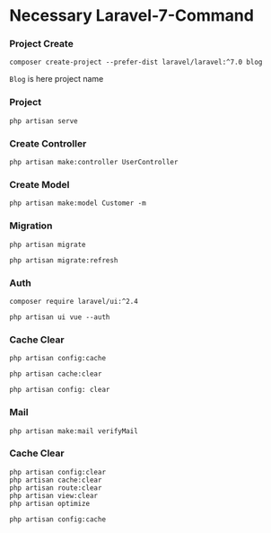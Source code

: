 # Necessary Laravel-7-Command

### Project Create

```
composer create-project --prefer-dist laravel/laravel:^7.0 blog
```

`Blog` is here project name

### Project

```
php artisan serve
```

### Create Controller

```
php artisan make:controller UserController
```

### Create Model

```
php artisan make:model Customer -m
```

### Migration

```
php artisan migrate
```
````
php artisan migrate:refresh
````


### Auth

````
composer require laravel/ui:^2.4
````
````
php artisan ui vue --auth
````

### Cache Clear

````
php artisan config:cache
````
````
php artisan cache:clear
````
````
php artisan config: clear
````

### Mail

````
php artisan make:mail verifyMail
````

### Cache Clear

````
php artisan config:clear
php artisan cache:clear
php artisan route:clear
php artisan view:clear
php artisan optimize
````

````
php artisan config:cache
````